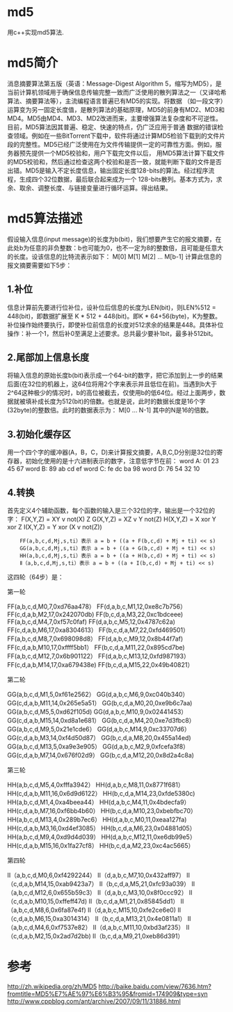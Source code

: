 md5
===

用c++实现md5算法.


md5简介
=======


消息摘要算法第五版（英语：Message-Digest Algorithm 5，缩写为MD5），是当前计算机领域用于确保信息传输完整一致而广泛使用的散列算法之一（又译哈希算法、摘要算法等），主流编程语言普遍已有MD5的实现。将数据
（如一段文字）运算变为另一固定长度值，是散列算法的基础原理，MD5的前身有MD2、MD3和MD4。MD5由MD4、MD3、MD2改进而来，主要增强算法复杂度和不可逆性。目前，MD5算法因其普遍、稳定、快速的特点，仍广泛应用于普通
数据的错误检查领域。例如在一些BitTorrent下载中，软件将通过计算MD5检验下载到的文件片段的完整性。MD5已经广泛使用在为文件传输提供一定的可靠性方面。例如，服务器预先提供一个MD5校验和，用户下载完文件以后，
用MD5算法计算下载文件的MD5校验和，然后通过检查这两个校验和是否一致，就能判断下载的文件是否出错。MD5是输入不定长度信息，输出固定长度128-bits的算法。经过程序流程，生成四个32位数据，最后联合起来成为一个
128-bits散列。基本方式为，求余、取余、调整长度、与链接变量进行循环运算。得出结果。


md5算法描述
===========


假设输入信息(input message)的长度为b(bit)，我们想要产生它的报文摘要，在此处b为任意的非负整数：b也可能为0，也不一定为8的整数倍，且可能是任意大的长度。设该信息的比特流表示如下：
          M[0] M[1] M[2] ... M[b-1]
计算此信息的报文摘要需要如下5步：

1.补位
------

信息计算前先要进行位补位，设补位后信息的长度为LEN(bit)，则LEN%512 = 448(bit)，即数据扩展至
K * 512 + 448(bit)。即K * 64+56(byte)，K为整数。补位操作始终要执行，即使补位前信息的长度对512求余的结果是448。具体补位操作：补一个1，然后补0至满足上述要求。总共最少要补1bit，最多补512bit。

2.尾部加上信息长度
------------------

将输入信息的原始长度b(bit)表示成一个64-bit的数字，把它添加到上一步的结果后面(在32位的机器上，这64位将用2个字来表示并且低位在前)。当遇到b大于2^64这种极少的情况时，b的高位被截去，仅使用b的低64位。经过上面两步，数据就被填补成长度为512(bit)的倍数。也就是说，此时的数据长度是16个字(32byte)的整数倍。此时的数据表示为：
          M[0 ... N-1]
其中的N是16的倍数。

3.初始化缓存区
--------------

用一个四个字的缓冲器(A，B，C，D)来计算报文摘要，A,B,C,D分别是32位的寄存器，初始化使用的是十六进制表示的数字，注意低字节在前：
        word A: 01 23 45 67
        word B: 89 ab cd ef
        word C: fe dc ba 98
        word D: 76 54 32 10

4.转换
-------

首先定义4个辅助函数，每个函数的输入是三个32位的字，输出是一个32位的字：
        F(X,Y,Z) = XY v not(X) Z
        G(X,Y,Z) = XZ v Y not(Z)
        H(X,Y,Z) = X xor Y xor Z
        I(X,Y,Z) = Y xor (X v not(Z))

        FF(a,b,c,d,Mj,s,ti）表示 a = b + ((a + F(b,c,d) + Mj + ti) << s)
        GG(a,b,c,d,Mj,s,ti）表示 a = b + ((a + G(b,c,d) + Mj + ti) << s)
        HH(a,b,c,d,Mj,s,ti）表示 a = b + ((a + H(b,c,d) + Mj + ti) << s)
        Ⅱ（a,b,c,d,Mj,s,ti）表示 a = b + ((a + I(b,c,d) + Mj + ti) << s)
这四轮（64步）是：

第一轮

FF(a,b,c,d,M0,7,0xd76aa478）
FF(d,a,b,c,M1,12,0xe8c7b756）
FF(c,d,a,b,M2,17,0x242070db)
FF(b,c,d,a,M3,22,0xc1bdceee)
FF(a,b,c,d,M4,7,0xf57c0faf)
FF(d,a,b,c,M5,12,0x4787c62a)
FF(c,d,a,b,M6,17,0xa8304613）
FF(b,c,d,a,M7,22,0xfd469501）
FF(a,b,c,d,M8,7,0x698098d8）
FF(d,a,b,c,M9,12,0x8b44f7af)
FF(c,d,a,b,M10,17,0xffff5bb1）
FF(b,c,d,a,M11,22,0x895cd7be)
FF(a,b,c,d,M12,7,0x6b901122）
FF(d,a,b,c,M13,12,0xfd987193）
FF(c,d,a,b,M14,17,0xa679438e)
FF(b,c,d,a,M15,22,0x49b40821）

第二轮

GG(a,b,c,d,M1,5,0xf61e2562）
GG(d,a,b,c,M6,9,0xc040b340）
GG(c,d,a,b,M11,14,0x265e5a51）
GG(b,c,d,a,M0,20,0xe9b6c7aa)
GG(a,b,c,d,M5,5,0xd62f105d)
GG(d,a,b,c,M10,9,0x02441453）
GG(c,d,a,b,M15,14,0xd8a1e681）
GG(b,c,d,a,M4,20,0xe7d3fbc8）
GG(a,b,c,d,M9,5,0x21e1cde6）
GG(d,a,b,c,M14,9,0xc33707d6）
GG(c,d,a,b,M3,14,0xf4d50d87）
GG(b,c,d,a,M8,20,0x455a14ed)
GG(a,b,c,d,M13,5,0xa9e3e905）
GG(d,a,b,c,M2,9,0xfcefa3f8）
GG(c,d,a,b,M7,14,0x676f02d9）
GG(b,c,d,a,M12,20,0x8d2a4c8a)

第三轮

HH(a,b,c,d,M5,4,0xfffa3942）
HH(d,a,b,c,M8,11,0x8771f681）
HH(c,d,a,b,M11,16,0x6d9d6122）
HH(b,c,d,a,M14,23,0xfde5380c)
HH(a,b,c,d,M1,4,0xa4beea44）
HH(d,a,b,c,M4,11,0x4bdecfa9）
HH(c,d,a,b,M7,16,0xf6bb4b60）
HH(b,c,d,a,M10,23,0xbebfbc70）
HH(a,b,c,d,M13,4,0x289b7ec6）
HH(d,a,b,c,M0,11,0xeaa127fa)
HH(c,d,a,b,M3,16,0xd4ef3085）
HH(b,c,d,a,M6,23,0x04881d05）
HH(a,b,c,d,M9,4,0xd9d4d039）
HH(d,a,b,c,M12,11,0xe6db99e5）
HH(c,d,a,b,M15,16,0x1fa27cf8）
HH(b,c,d,a,M2,23,0xc4ac5665）

第四轮

Ⅱ（a,b,c,d,M0,6,0xf4292244）
Ⅱ（d,a,b,c,M7,10,0x432aff97）
Ⅱ（c,d,a,b,M14,15,0xab9423a7）
Ⅱ（b,c,d,a,M5,21,0xfc93a039）
Ⅱ（a,b,c,d,M12,6,0x655b59c3）
Ⅱ（d,a,b,c,M3,10,0x8f0ccc92）
Ⅱ（c,d,a,b,M10,15,0xffeff47d)
Ⅱ（b,c,d,a,M1,21,0x85845dd1）
Ⅱ（a,b,c,d,M8,6,0x6fa87e4f)
Ⅱ（d,a,b,c,M15,10,0xfe2ce6e0)
Ⅱ（c,d,a,b,M6,15,0xa3014314）
Ⅱ（b,c,d,a,M13,21,0x4e0811a1）
Ⅱ（a,b,c,d,M4,6,0xf7537e82）
Ⅱ（d,a,b,c,M11,10,0xbd3af235）
Ⅱ（c,d,a,b,M2,15,0x2ad7d2bb)
Ⅱ（b,c,d,a,M9,21,0xeb86d391）


参考
====


http://zh.wikipedia.org/zh/MD5
http://baike.baidu.com/view/7636.htm?fromtitle=MD5%E7%AE%97%E6%B3%95&fromid=174909&type=syn
http://www.cppblog.com/ant/archive/2007/09/11/31886.html

